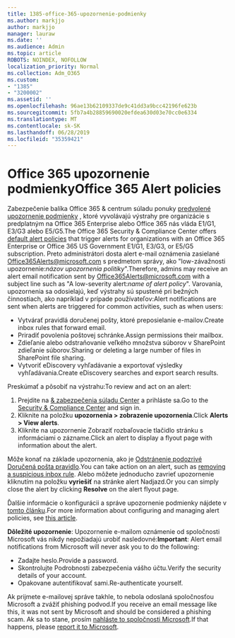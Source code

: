```yaml
---
title: 1385-office-365-upozornenie-podmienky
ms.author: markjjo
author: markjjo
manager: lauraw
ms.date: ''
ms.audience: Admin
ms.topic: article
ROBOTS: NOINDEX, NOFOLLOW
localization_priority: Normal
ms.collection: Adm_O365
ms.custom:
- "1385"
- "3200002"
ms.assetid: ''
ms.openlocfilehash: 96ae13b62109337de9c41dd3a9bcc42196fe623b
ms.sourcegitcommit: 5fb7a4b28859690020efdea630d03e70cc0e6334
ms.translationtype: MT
ms.contentlocale: sk-SK
ms.lasthandoff: 06/28/2019
ms.locfileid: "35359421"
---
```

# <a name="office-365-alert-policies"></a><span data-ttu-id="071be-102">Office 365 upozornenie podmienky</span><span class="sxs-lookup"><span data-stu-id="071be-102">Office 365 Alert policies</span></span>

<span data-ttu-id="071be-103">Zabezpečenie balíka Office 365 & centrum súladu ponuky [predvolené upozornenie podmienky](https://docs.microsoft.com/office365/securitycompliance/alert-policies#default-alert-policies) , ktoré vyvolávajú výstrahy pre organizácie s predplatným na Office 365 Enterprise alebo Office 365 nás vláda E1/G1, E3/G3 alebo E5/G5.</span><span class="sxs-lookup"><span data-stu-id="071be-103">The Office 365 Security & Compliance Center offers [default alert policies](https://docs.microsoft.com/office365/securitycompliance/alert-policies#default-alert-policies) that trigger alerts for organizations with an Office 365 Enterprise or Office 365 US Government E1/G1, E3/G3, or E5/G5 subscription.</span></span> <span data-ttu-id="071be-104">Preto administrátori dosta alert e-mail oznámenia zasielané Office365Alerts@microsoft.com s predmetom správy, ako "low-závažnosti upozornenie:*názov upozornenia politiky*".</span><span class="sxs-lookup"><span data-stu-id="071be-104">Therefore, admins may receive an alert email notification sent by Office365Alerts@microsoft.com with a subject line such as "A low-severity alert:*name of alert policy*".</span></span> <span data-ttu-id="071be-105">Varovania, upozornenia sa odosielajú, keď výstrahy sú spustené pri bežných činnostiach, ako napríklad v prípade používateľov:</span><span class="sxs-lookup"><span data-stu-id="071be-105">Alert notifications are sent when alerts are triggered for common activities, such as when users:</span></span>

- <span data-ttu-id="071be-106">Vytvárať pravidlá doručenej pošty, ktoré preposielanie e-mailov.</span><span class="sxs-lookup"><span data-stu-id="071be-106">Create inbox rules that forward email.</span></span>
- <span data-ttu-id="071be-107">Priradiť povolenia poštovej schránke.</span><span class="sxs-lookup"><span data-stu-id="071be-107">Assign permissions their mailbox.</span></span>
- <span data-ttu-id="071be-108">Zdieľanie alebo odstraňovanie veľkého množstva súborov v SharePoint zdieľanie súborov.</span><span class="sxs-lookup"><span data-stu-id="071be-108">Sharing or deleting a large number of files in SharePoint file sharing.</span></span>
- <span data-ttu-id="071be-109">Vytvoriť eDiscovery vyhľadávanie a exportovať výsledky vyhľadávania.</span><span class="sxs-lookup"><span data-stu-id="071be-109">Create eDiscovery searches and export search results.</span></span>

<span data-ttu-id="071be-110">Preskúmať a pôsobiť na výstrahu:</span><span class="sxs-lookup"><span data-stu-id="071be-110">To review and act on an alert:</span></span>

1. <span data-ttu-id="071be-111">Prejdite na [& zabezpečenia súladu Center](https://protection.office.com) a prihláste sa.</span><span class="sxs-lookup"><span data-stu-id="071be-111">Go to the [Security & Compliance Center](https://protection.office.com) and sign in.</span></span>
2. <span data-ttu-id="071be-112">Kliknite na položku **upozornenia > zobrazenie upozornenia**.</span><span class="sxs-lookup"><span data-stu-id="071be-112">Click **Alerts > View alerts**.</span></span>
3. <span data-ttu-id="071be-113">Kliknite na upozornenie Zobraziť rozbaľovacie tlačidlo stránku s informáciami o zázname.</span><span class="sxs-lookup"><span data-stu-id="071be-113">Click an alert to display a flyout page with information about the alert.</span></span>

<span data-ttu-id="071be-114">Môže konať na základe upozornenia, ako je [Odstránenie podozrivé Doručená pošta pravidlo](https://docs.microsoft.com/office365/securitycompliance/responding-to-a-compromised-email-account).</span><span class="sxs-lookup"><span data-stu-id="071be-114">You can take action on an alert, such as [removing a suspicious inbox rule](https://docs.microsoft.com/office365/securitycompliance/responding-to-a-compromised-email-account).</span></span> <span data-ttu-id="071be-115">Alebo môžete jednoducho zavrieť upozornenie kliknutím na položku **vyriešiť** na stránke alert Nadjazd.</span><span class="sxs-lookup"><span data-stu-id="071be-115">Or you can simply close the alert by clicking **Resolve** on the alert flyout page.</span></span>

<span data-ttu-id="071be-116">Ďalšie informácie o konfigurácii a správe upozornenie podmienky nájdete v [tomto článku](https://docs.microsoft.com/office365/securitycompliance/alert-policies).</span><span class="sxs-lookup"><span data-stu-id="071be-116">For more information about configuring and managing alert policies, see  [this article](https://docs.microsoft.com/office365/securitycompliance/alert-policies).</span></span>

<span data-ttu-id="071be-117">**Dôležité upozornenie**: Upozornenie e-mailom oznámenie od spoločnosti Microsoft vás nikdy nepožiadajú urobiť nasledovné:</span><span class="sxs-lookup"><span data-stu-id="071be-117">**Important**: Alert email notifications from Microsoft will never ask you to do the following:</span></span>

- <span data-ttu-id="071be-118">Zadajte heslo.</span><span class="sxs-lookup"><span data-stu-id="071be-118">Provide a password.</span></span>
- <span data-ttu-id="071be-119">Skontrolujte Podrobnosti zabezpečenia vášho účtu.</span><span class="sxs-lookup"><span data-stu-id="071be-119">Verify the security details of your account.</span></span>
- <span data-ttu-id="071be-120">Opakovane autentifikovať sami.</span><span class="sxs-lookup"><span data-stu-id="071be-120">Re-authenticate yourself.</span></span>

<span data-ttu-id="071be-121">Ak prijmete e-mailovej správe takhle, to nebola odoslaná spoločnosťou Microsoft a zvážiť phishing podvod.</span><span class="sxs-lookup"><span data-stu-id="071be-121">If you receive an email message like this, it was not sent by Microsoft and should be considered a phishing scam.</span></span> <span data-ttu-id="071be-122">Ak sa to stane, prosím [nahláste to spoločnosti Microsoft](https://docs.microsoft.com/office365/SecurityCompliance/report-junk-email-and-phishing-scams-in-outlook-on-the-web-eop).</span><span class="sxs-lookup"><span data-stu-id="071be-122">If that happens, please [report it to Microsoft](https://docs.microsoft.com/office365/SecurityCompliance/report-junk-email-and-phishing-scams-in-outlook-on-the-web-eop).</span></span>